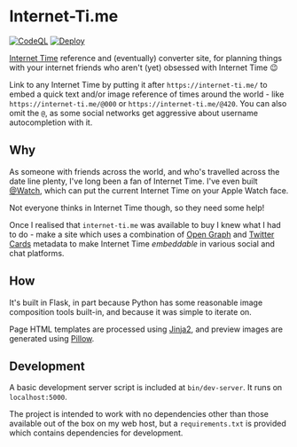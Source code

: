 # Internet-Ti.me

[![CodeQL](https://github.com/ticky/internet-ti.me/actions/workflows/codeql-analysis.yml/badge.svg)](https://github.com/ticky/internet-ti.me/actions/workflows/codeql-analysis.yml) [![Deploy](https://github.com/ticky/internet-ti.me/actions/workflows/main.yml/badge.svg)](https://github.com/ticky/internet-ti.me/actions/workflows/main.yml)

[Internet Time](https://en.wikipedia.org/wiki/Swatch_Internet_Time) reference and (eventually) converter site, for planning things with your internet friends who aren't (yet) obsessed with Internet Time 😉

Link to any Internet Time by putting it after `https://internet-ti.me/` to embed a quick text and/or image reference of times around the world - like `https://internet-ti.me/@000` or `https://internet-ti.me/@420`. You can also omit the `@`, as some social networks get aggressive about username autocompletion with it.

## Why

As someone with friends across the world, and who's travelled across the date line plenty, I've long been a fan of Internet Time. I've even built [@Watch](https://at-watch.jessicastokes.net), which can put the current Internet Time on your Apple Watch face.

Not everyone thinks in Internet Time though, so they need some help!

Once I realised that `internet-ti.me` was available to buy I knew what I had to do - make a site which uses a combination of [Open Graph](https://ogp.me) and [Twitter Cards](https://developer.twitter.com/en/docs/twitter-for-websites/cards/overview/abouts-cards) metadata to make Internet Time *embeddable* in various social and chat platforms.

## How

It's built in Flask, in part because Python has some reasonable image composition tools built-in, and because it was simple to iterate on.

Page HTML templates are processed using [Jinja2](https://jinja2docs.readthedocs.io), and preview images are generated using [Pillow](https://pillow.readthedocs.io/en/stable/).

## Development

A basic development server script is included at `bin/dev-server`. It runs on `localhost:5000`.

The project is intended to work with no dependencies other than those available out of the box on my web host, but a `requirements.txt` is provided which contains dependencies for development.
